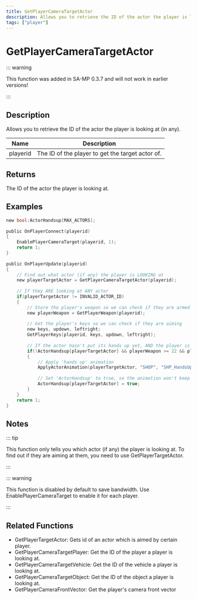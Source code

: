 ```yaml
---
title: GetPlayerCameraTargetActor
description: Allows you to retrieve the ID of the actor the player is looking at (in any).
tags: ["player"]
---
```


# GetPlayerCameraTargetActor

::: warning

This function was added in SA-MP 0.3.7 and will not work in earlier versions!

:::

## Description

Allows you to retrieve the ID of the actor the player is looking at (in any).

| Name     | Description                                      |
| -------- | ------------------------------------------------ |
| playerid | The ID of the player to get the target actor of. |

## Returns

The ID of the actor the player is looking at.

## Examples

```c
new bool:ActorHandsup[MAX_ACTORS];
 
public OnPlayerConnect(playerid)
{
    EnablePlayerCameraTarget(playerid, 1);
    return 1;
}
 
public OnPlayerUpdate(playerid)
{
    // Find out what actor (if any) the player is LOOKING at
    new playerTargetActor = GetPlayerCameraTargetActor(playerid);
 
    // If they ARE looking at ANY actor
    if(playerTargetActor != INVALID_ACTOR_ID)
    {
        // Store the player's weapon so we can check if they are armed
        new playerWeapon = GetPlayerWeapon(playerid);
 
        // Get the player's keys so we can check if they are aiming
        new keys, updown, leftright;
        GetPlayerKeys(playerid, keys, updown, leftright);
 
        // If the actor hasn't put its hands up yet, AND the player is ARMED
        if(!ActorHandsup[playerTargetActor] && playerWeapon >= 22 && playerWeapon <= 42 && keys & KEY_AIM)
        {
            // Apply 'hands up' animation
            ApplyActorAnimation(playerTargetActor, "SHOP", "SHP_HandsUp_Scr",4.1,0,0,0,1,0);
 
            // Set 'ActorHandsup' to true, so the animation won't keep being reapplied
            ActorHandsup[playerTargetActor] = true;
        }
    }
    return 1;
}
```

## Notes

::: tip

This function only tells you which actor (if any) the player is looking at. To find out if they are aiming at them, you need to use GetPlayerTargetActor.

:::

::: warning

This function is disabled by default to save bandwidth. Use EnablePlayerCameraTarget to enable it for each player.

:::

## Related Functions

- GetPlayerTargetActor: Gets id of an actor which is aimed by certain player.
- GetPlayerCameraTargetPlayer: Get the ID of the player a player is looking at.
- GetPlayerCameraTargetVehicle: Get the ID of the vehicle a player is looking at.
- GetPlayerCameraTargetObject: Get the ID of the object a player is looking at.
- GetPlayerCameraFrontVector: Get the player's camera front vector
